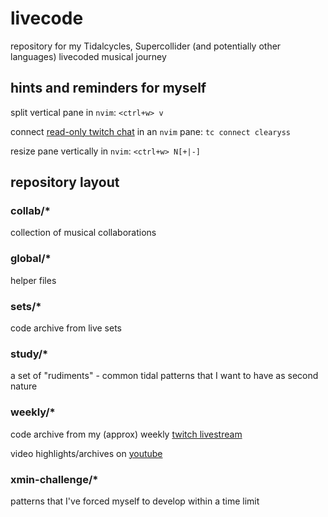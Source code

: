 # livecode
repository for my Tidalcycles, Supercollider (and potentially other languages) livecoded musical journey

## hints and reminders for myself

split vertical pane in `nvim`: `<ctrl+w> v`

connect [read-only twitch chat](https://github.com/dongy7/twitch-chat-cli) in an `nvim` pane: `tc connect clearyss`

resize pane vertically in `nvim`: `<ctrl+w> N[+|-]`

## repository layout

### collab/*

collection of musical collaborations

### global/*

helper files

### sets/*

code archive from live sets

### study/*

a set of "rudiments" - common tidal patterns that I want to have as second nature

### weekly/*

code archive from my (approx) weekly [twitch livestream](https://twitch.tv/clearyss)

video highlights/archives on [youtube](https://www.youtube.com/channel/UC2p7hQGQ7BG1UUQjEqHHvVA?view_as=subscriber)

### xmin-challenge/*

patterns that I've forced myself to develop within a time limit
